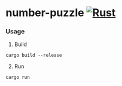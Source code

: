 # number-puzzle [![Rust](https://github.com/CityBear3/number-puzzle/actions/workflows/rust.yml/badge.svg)](https://github.com/CityBear3/number-puzzle/actions/workflows/rust.yml)

### Usage
1. Build
```
cargo build --release
```
2. Run
```
cargo run
```
